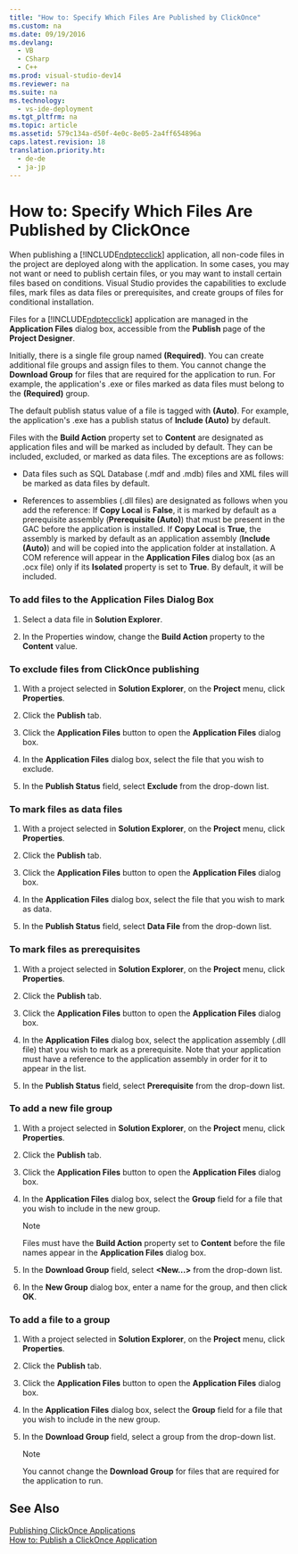 ```yaml
---
title: "How to: Specify Which Files Are Published by ClickOnce"
ms.custom: na
ms.date: 09/19/2016
ms.devlang: 
  - VB
  - CSharp
  - C++
ms.prod: visual-studio-dev14
ms.reviewer: na
ms.suite: na
ms.technology: 
  - vs-ide-deployment
ms.tgt_pltfrm: na
ms.topic: article
ms.assetid: 579c134a-d50f-4e0c-8e05-2a4ff654896a
caps.latest.revision: 18
translation.priority.ht: 
  - de-de
  - ja-jp
---
```

# How to: Specify Which Files Are Published by ClickOnce
When publishing a [!INCLUDE[ndptecclick](../vs140/includes/ndptecclick_md.md)] application, all non-code files in the project are deployed along with the application. In some cases, you may not want or need to publish certain files, or you may want to install certain files based on conditions. Visual Studio provides the capabilities to exclude files, mark files as data files or prerequisites, and create groups of files for conditional installation.  
  
 Files for a [!INCLUDE[ndptecclick](../vs140/includes/ndptecclick_md.md)] application are managed in the **Application Files** dialog box, accessible from the **Publish** page of the **Project Designer**.  
  
 Initially, there is a single file group named **(Required)**. You can create additional file groups and assign files to them. You cannot change the **Download Group** for files that are required for the application to run. For example, the application's .exe or files marked as data files must belong to the **(Required)** group.  
  
 The default publish status value of a file is tagged with **(Auto)**. For example, the application's .exe has a publish status of **Include (Auto)** by default.  
  
 Files with the **Build Action** property set to **Content** are designated as application files and will be marked as included by default. They can be included, excluded, or marked as data files. The exceptions are as follows:  
  
-   Data files such as SQL Database (.mdf and .mdb) files and XML files will be marked as data files by default.  
  
-   References to assemblies (.dll files) are designated as follows when you add the reference: If **Copy Local** is **False**, it is marked by default as a prerequisite assembly (**Prerequisite (Auto)**) that must be present in the GAC before the application is installed. If **Copy Local** is **True**, the assembly is marked by default as an application assembly (**Include (Auto)**) and will be copied into the application folder at installation. A COM reference will appear in the **Application Files** dialog box (as an .ocx file) only if its **Isolated** property is set to **True**. By default, it will be included.  
  
### To add files to the Application Files Dialog Box  
  
1.  Select a data file in **Solution Explorer**.  
  
2.  In the Properties window, change the **Build Action** property to the **Content** value.  
  
### To exclude files from ClickOnce publishing  
  
1.  With a project selected in **Solution Explorer**, on the **Project** menu, click **Properties**.  
  
2.  Click the **Publish** tab.  
  
3.  Click the **Application Files** button to open the **Application Files** dialog box.  
  
4.  In the **Application Files** dialog box, select the file that you wish to exclude.  
  
5.  In the **Publish Status** field, select **Exclude** from the drop-down list.  
  
### To mark files as data files  
  
1.  With a project selected in **Solution Explorer**, on the **Project** menu, click **Properties**.  
  
2.  Click the **Publish** tab.  
  
3.  Click the **Application Files** button to open the **Application Files** dialog box.  
  
4.  In the **Application Files** dialog box, select the file that you wish to mark as data.  
  
5.  In the **Publish Status** field, select **Data File** from the drop-down list.  
  
### To mark files as prerequisites  
  
1.  With a project selected in **Solution Explorer**, on the **Project** menu, click **Properties**.  
  
2.  Click the **Publish** tab.  
  
3.  Click the **Application Files** button to open the **Application Files** dialog box.  
  
4.  In the **Application Files** dialog box, select the application assembly (.dll file) that you wish to mark as a prerequisite. Note that your application must have a reference to the application assembly in order for it to appear in the list.  
  
5.  In the **Publish Status** field, select **Prerequisite** from the drop-down list.  
  
### To add a new file group  
  
1.  With a project selected in **Solution Explorer**, on the **Project** menu, click **Properties**.  
  
2.  Click the **Publish** tab.  
  
3.  Click the **Application Files** button to open the **Application Files** dialog box.  
  
4.  In the **Application Files** dialog box, select the **Group** field for a file that you wish to include in the new group.  
  
    > [!NOTE]
    >  Files must have the **Build Action** property set to **Content** before the file names appear in the **Application Files** dialog box.  
  
5.  In the **Download Group** field, select **<New...>** from the drop-down list.  
  
6.  In the **New Group** dialog box, enter a name for the group, and then click **OK**.  
  
### To add a file to a group  
  
1.  With a project selected in **Solution Explorer**, on the **Project** menu, click **Properties**.  
  
2.  Click the **Publish** tab.  
  
3.  Click the **Application Files** button to open the **Application Files** dialog box.  
  
4.  In the **Application Files** dialog box, select the **Group** field for a file that you wish to include in the new group.  
  
5.  In the **Download Group** field, select a group from the drop-down list.  
  
    > [!NOTE]
    >  You cannot change the **Download Group** for files that are required for the application to run.  
  
## See Also  
 [Publishing ClickOnce Applications](../vs140/Publishing-ClickOnce-Applications.md)   
 [How to: Publish a ClickOnce Application](../vs140/How-to--Publish-a-ClickOnce-Application-using-the-Publish-Wizard.md)